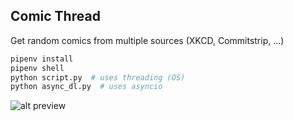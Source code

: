 Comic Thread
---
Get random comics from multiple sources (XKCD, Commitstrip, ...)

```sh
pipenv install
pipenv shell
python script.py  # uses threading (OS)
python async_dl.py  # uses asyncio
```

![alt preview](https://i.imgur.com/4yjJSQN.png)
